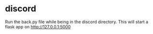 # discord
Run the back.py file while being in the discord directory.
This will start a flask app on http://127.0.0.1:5000
